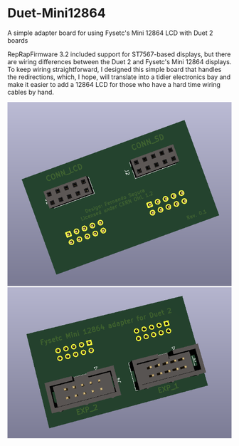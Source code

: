 # Duet-Mini12864
A simple adapter board for using Fysetc's Mini 12864 LCD with Duet 2 boards

RepRapFirmware 3.2 included support for ST7567-based displays, but there are wiring differences between the Duet 2 and Fysetc's Mini 12864 displays. To keep wiring straightforward, I designed this simple board that handles the redirections, which, I hope, will translate into a tidier electronics bay and make it easier to add a 12864 LCD for those who have a hard time wiring cables by hand.

![](Images/AdapterBoard-front.png)
![](Images/AdapterBoard-back.png)